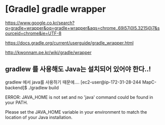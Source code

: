# [Gradle] gradle wrapper





https://www.google.co.kr/search?q=gradle+wrapper&oq=gradle+wrapper&aqs=chrome..69i57j0l5.3215j0j7&sourceid=chrome&ie=UTF-8



https://docs.gradle.org/current/userguide/gradle_wrapper.html



http://kwonnam.pe.kr/wiki/gradle/wrapper






## gradlew 를 사용해도 Java는 설치되어 있어야 한다..!
gradlew 에서 java를 사용하기 때문에....
[ec2-user@ip-172-31-28-244 MapC-backend]$ ./gradlew build

ERROR: JAVA_HOME is not set and no 'java' command could be found in your PATH.

Please set the JAVA_HOME variable in your environment to match the
location of your Java installation.







